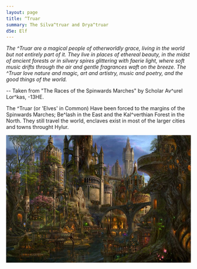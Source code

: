 ```yaml
---
layout: page
title: ^Truar
summary: The Silva^truar and Drya^truar 
d5e: Elf
---
```


<em>The ^Truar are a magical people of otherworldly grace, living in the world but not entirely part of it. They live in places of ethereal beauty, in the midst of ancient forests or in silvery spires glittering with faerie light, where soft music drifts through the air and gentle fragrances waft on the breeze. The ^Truar love nature and magic, art and artistry, music and poetry, and the good things of the world.</em>

-- Taken from "The Races of the Spinwards Marches" by Scholar Av^urel Lor^kas, -13HE.

The ^Truar (or 'Elves' in Common) Have been forced to the margins of the Spinwards Marches; Be^lash in the East and the Kal^verthian Forest in the North. They still travel the world, enclaves exist in most of the larger cities and towns throught Hylur. 

![Per^doth](/assets/peridoth-belash.jpg)
